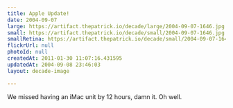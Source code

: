 ```yaml
---
title: Apple Update!
date: 2004-09-07
large: https://artifact.thepatrick.io/decade/large/2004-09-07-1646.jpg
small: https://artifact.thepatrick.io/decade/small/2004-09-07-1646.jpg
smallRetina: https://artifact.thepatrick.io/decade/small/2004-09-07-1646@2x.jpg
flickrUrl: null
photoId: null
createdAt: 2011-01-30 11:07:16.431595
updatedAt: 2004-09-08 23:46:03
layout: decade-image

---
```

We missed having an iMac unit by 12 hours, damn it. Oh well. 

